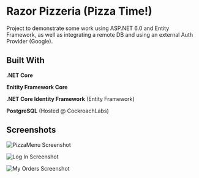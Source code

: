 # Razor Pizzeria (Pizza Time!)

Project to demonstrate some work using ASP.NET 6.0 and Entity Framework, as well as integrating a remote DB and using an external Auth Provider (Google).


## Built With

**.NET Core**

**Enitity Framework Core**

**.NET Core Identity Framework** (Entity Framework) 

**PostgreSQL** (Hosted @ CockroachLabs)


## Screenshots

![PizzaMenu Screenshot](https://private-user-images.githubusercontent.com/21377262/252060291-30c46182-2516-4aee-835d-1e3abff90b38.png?jwt=eyJhbGciOiJIUzI1NiIsInR5cCI6IkpXVCJ9.eyJrZXkiOiJrZXkxIiwiZXhwIjoxNjg4ODUzMjUwLCJuYmYiOjE2ODg4NTI5NTAsInBhdGgiOiIvMjEzNzcyNjIvMjUyMDYwMjkxLTMwYzQ2MTgyLTI1MTYtNGFlZS04MzVkLTFlM2FiZmY5MGIzOC5wbmc_WC1BbXotQWxnb3JpdGhtPUFXUzQtSE1BQy1TSEEyNTYmWC1BbXotQ3JlZGVudGlhbD1BS0lBSVdOSllBWDRDU1ZFSDUzQSUyRjIwMjMwNzA4JTJGdXMtZWFzdC0xJTJGczMlMkZhd3M0X3JlcXVlc3QmWC1BbXotRGF0ZT0yMDIzMDcwOFQyMTQ5MTBaJlgtQW16LUV4cGlyZXM9MzAwJlgtQW16LVNpZ25hdHVyZT1jNzI4YTI2MzE4YTA0Njg1OGU3NGRlN2E1M2FhMGZjYjNkZTE3YjQzOWM4ZTBkYjkyZWMwNTFjMzI1MWZiYzBhJlgtQW16LVNpZ25lZEhlYWRlcnM9aG9zdCZhY3Rvcl9pZD0wJmtleV9pZD0wJnJlcG9faWQ9MCJ9.PQFAb5Toi4LJumgFUa3yk9EBIzq_OtaKIQ0mIULIppU)

![Log In Screenshot](https://private-user-images.githubusercontent.com/21377262/252060377-68400786-f4b6-4df5-9782-9ef40c4f60c1.png?jwt=eyJhbGciOiJIUzI1NiIsInR5cCI6IkpXVCJ9.eyJrZXkiOiJrZXkxIiwiZXhwIjoxNjg4ODUzMjUwLCJuYmYiOjE2ODg4NTI5NTAsInBhdGgiOiIvMjEzNzcyNjIvMjUyMDYwMzc3LTY4NDAwNzg2LWY0YjYtNGRmNS05NzgyLTllZjQwYzRmNjBjMS5wbmc_WC1BbXotQWxnb3JpdGhtPUFXUzQtSE1BQy1TSEEyNTYmWC1BbXotQ3JlZGVudGlhbD1BS0lBSVdOSllBWDRDU1ZFSDUzQSUyRjIwMjMwNzA4JTJGdXMtZWFzdC0xJTJGczMlMkZhd3M0X3JlcXVlc3QmWC1BbXotRGF0ZT0yMDIzMDcwOFQyMTQ5MTBaJlgtQW16LUV4cGlyZXM9MzAwJlgtQW16LVNpZ25hdHVyZT00NWQ1ZGEwNWM4Mzc2Y2JjMTFlMmVkNDg3OGRkZWQyYmJkMjFmMTQyYzE3ZmNhN2Y4NmYyNmZhMmUwNjc1ZmY3JlgtQW16LVNpZ25lZEhlYWRlcnM9aG9zdCZhY3Rvcl9pZD0wJmtleV9pZD0wJnJlcG9faWQ9MCJ9.xKcGTrpJaVr4YhYzLsdzMp___nAmbNSYUGM8TuiZoX0)

![My Orders Screenshot](https://private-user-images.githubusercontent.com/21377262/252060416-10567d52-a502-48bd-935c-f48500c59fc3.png?jwt=eyJhbGciOiJIUzI1NiIsInR5cCI6IkpXVCJ9.eyJrZXkiOiJrZXkxIiwiZXhwIjoxNjg4ODUzMjUwLCJuYmYiOjE2ODg4NTI5NTAsInBhdGgiOiIvMjEzNzcyNjIvMjUyMDYwNDE2LTEwNTY3ZDUyLWE1MDItNDhiZC05MzVjLWY0ODUwMGM1OWZjMy5wbmc_WC1BbXotQWxnb3JpdGhtPUFXUzQtSE1BQy1TSEEyNTYmWC1BbXotQ3JlZGVudGlhbD1BS0lBSVdOSllBWDRDU1ZFSDUzQSUyRjIwMjMwNzA4JTJGdXMtZWFzdC0xJTJGczMlMkZhd3M0X3JlcXVlc3QmWC1BbXotRGF0ZT0yMDIzMDcwOFQyMTQ5MTBaJlgtQW16LUV4cGlyZXM9MzAwJlgtQW16LVNpZ25hdHVyZT05NTQ1ZWMyMGVhOWE0ZjEyOTUwMjVhMGQ4MDFiODZmZGI0YTc5YjhmN2NkOWRhZTJkMjg4YTY4MDY5NThjZjMyJlgtQW16LVNpZ25lZEhlYWRlcnM9aG9zdCZhY3Rvcl9pZD0wJmtleV9pZD0wJnJlcG9faWQ9MCJ9.abnnxb3YEQcsmtwATqebGHANtyfMug1dzWI1MtCJeMU)
